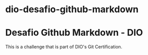 # dio-desafio-github-markdown
# Desafio Github Markdown - DIO

This is a challenge that is part of DIO's Git Certification.
